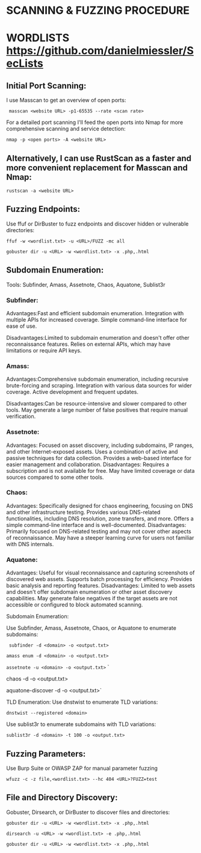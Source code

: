 # SCANNING & FUZZING PROCEDURE
# WORDLISTS https://github.com/danielmiessler/SecLists

## Initial Port Scanning:

I use Masscan to get an overview of open ports:

` masscan <website URL> -p1-65535 --rate <scan rate>`

For a detailed port scanning I'll feed the open ports into Nmap for more comprehensive scanning and service detection:

`nmap -p <open ports> -A <website URL>`

## Alternatively, I can use RustScan as a faster and more convenient replacement for Masscan and Nmap:

`rustscan -a <website URL>`


## Fuzzing Endpoints:
Use ffuf or DirBuster to fuzz endpoints and discover hidden or vulnerable directories:

`ffuf -w <wordlist.txt> -u <URL>/FUZZ -mc all`

`gobuster dir -u <URL> -w <wordlist.txt> -x .php,.html`


## Subdomain Enumeration:
Tools: Subfinder, Amass, Assetnote, Chaos, Aquatone, Sublist3r
### Subfinder:

Advantages:Fast and efficient subdomain enumeration.
Integration with multiple APIs for increased coverage.
Simple command-line interface for ease of use.

Disadvantages:Limited to subdomain enumeration and doesn't offer other reconnaissance features.
Relies on external APIs, which may have limitations or require API keys.
### Amass:

Advantages:Comprehensive subdomain enumeration, including recursive brute-forcing and scraping.
Integration with various data sources for wider coverage.
Active development and frequent updates.

Disadvantages:Can be resource-intensive and slower compared to other tools.
May generate a large number of false positives that require manual verification.
### Assetnote:

Advantages:
Focused on asset discovery, including subdomains, IP ranges, and other Internet-exposed assets.
Uses a combination of active and passive techniques for data collection.
Provides a web-based interface for easier management and collaboration.
Disadvantages:
Requires a subscription and is not available for free.
May have limited coverage or data sources compared to some other tools.
### Chaos:

Advantages:
Specifically designed for chaos engineering, focusing on DNS and other infrastructure testing.
Provides various DNS-related functionalities, including DNS resolution, zone transfers, and more.
Offers a simple command-line interface and is well-documented.
Disadvantages:
Primarily focused on DNS-related testing and may not cover other aspects of reconnaissance.
May have a steeper learning curve for users not familiar with DNS internals.
### Aquatone:

Advantages:
Useful for visual reconnaissance and capturing screenshots of discovered web assets.
Supports batch processing for efficiency.
Provides basic analysis and reporting features.
Disadvantages:
Limited to web assets and doesn't offer subdomain enumeration or other asset discovery capabilities.
May generate false negatives if the target assets are not accessible or configured to block automated scanning.

Subdomain Enumeration:

Use Subfinder, Amass, Assetnote, Chaos, or Aquatone to enumerate subdomains:

`
subfinder -d <domain> -o <output.txt>`


`amass enum -d <domain> -o <output.txt>`


`assetnote -u <domain> -o <output.txt>`
`

chaos -d <domain> -o <output.txt>


aquatone-discover -d <domain> -o <output.txt>`

TLD Enumeration:
Use dnstwist to enumerate TLD variations:

`dnstwist --registered <domain>`
 
Use sublist3r to enumerate subdomains with TLD variations:

`sublist3r -d <domain> -t 100 -o <output.txt>`

## Fuzzing Parameters:
Use Burp Suite or OWASP ZAP for manual parameter fuzzing

`wfuzz -c -z file,<wordlist.txt> --hc 404 <URL>?FUZZ=test`
 
## File and Directory Discovery:
Gobuster, Dirsearch, or DirBuster to discover files and directories:

`gobuster dir -u <URL> -w <wordlist.txt> -x .php,.html`

`dirsearch -u <URL> -w <wordlist.txt> -e .php,.html`

`gobuster dir -u <URL> -w <wordlist.txt> -x .php,.html`

